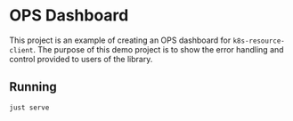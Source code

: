 # OPS Dashboard

This project is an example of creating an OPS dashboard for `k8s-resource-client`. The purpose of this demo project
is to show the error handling and control provided to users of the library.

## Running

    just serve
